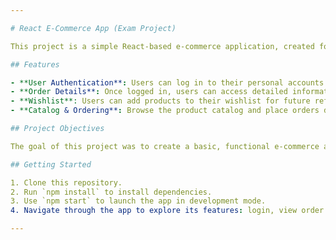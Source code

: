 ```yaml
---

# React E-Commerce App (Exam Project)

This project is a simple React-based e-commerce application, created for an exam as part of a course on web development. It focuses on straightforward logic and implementation to demonstrate fundamental React concepts.

## Features

- **User Authentication**: Users can log in to their personal accounts to manage their profile and view order history.
- **Order Details**: Once logged in, users can access detailed information about their past orders.
- **Wishlist**: Users can add products to their wishlist for future reference.
- **Catalog & Ordering**: Browse the product catalog and place orders directly from the app.

## Project Objectives

The goal of this project was to create a basic, functional e-commerce app that highlights essential React skills, such as state management, component structure, and routing. While it uses simple logic, it provides key e-commerce features, offering a practical application of React for real-world scenarios.

## Getting Started

1. Clone this repository.
2. Run `npm install` to install dependencies.
3. Use `npm start` to launch the app in development mode.
4. Navigate through the app to explore its features: login, view order details, add to wishlist, and browse the catalog.

---
```

